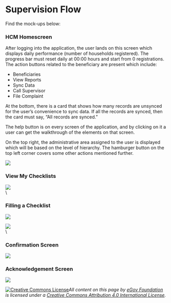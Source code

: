 # Supervision Flow

Find the mock-ups below:

### HCM Homescreen

After logging into the application, the user lands on this screen which displays daily performance (number of households registered). The progress bar must reset daily at 00:00 hours and start from 0 registrations. The action buttons related to the beneficiary are present  which include:

* Beneficiaries
* View Reports
* Sync Data
* Call Supervisor
* File Complaint

At the bottom, there is a card that shows how many records are unsynced for the user’s convenience to sync data. If all the records are synced, then the card must say, “All records are synced.”

The help button is on every screen of the application, and by clicking on it a user can get the walkthrough of the elements on that screen.

On the top right, the administrative area assigned to the user is displayed which will be based on the level of hierarchy. The hamburger button on the top left corner covers some other actions mentioned further.

![](https://lh4.googleusercontent.com/qwmxeZSm9LEUB1YZen-yIOjkfXtOYzxeU3YbDZqrJT8TWOxnXd3a2zE37JQGFpiWeZgZ2LvcYLorwYzsM9FoofiDZuOfNmry1HKh2eCIEB-\_IVUoLhAe1ew6z6VNTfmopV-sdEjvassuoPFo1wrjGHM)

### View My Checklists

![](https://lh5.googleusercontent.com/n7ZtP1k2WMTYvR-Q2I297\_WwWAJK7CrSNtsT0HZEkdxOieZG\_e8YqKC-tehdxhwGL\_JLfFVOH6eX7TcHsT4639AuxlKeFQbk13lTWb4\_2Aox8AhLVGQSyPBLxny1Yz3x18i8IHxCRRcU7aiaGMn7evE)\
\


### Filling a Checklist

&#x20;![](https://lh6.googleusercontent.com/f4huHHGlkb3honVZnrwAWX8esotwAEgiI32UnEIv9kq1UoD8Q13kyCxzV1BgwiAS58MiLRFPGJJAVo3-R5sICLL3ll-o2o37syte\_ZdmHtXf4T284KfM1rDFuDMdqwEMFsoMhpcC7URfjIYP2reYobg)

![](https://lh3.googleusercontent.com/BGLF2MDNDe0XGWPAZuZCGq6OWUWrFoufvQJDKrMlGeeDAyaMSgDxV7BT0gRw2iAdy6YkjD0n-pOoU08LrDhMVdOH5CDrkMmlRpmxNIJQWtPu9jYVxm0Sx2fD0aiiwygUGbqptUmYV9XncSD2eOO1ISE)\
\


### Confirmation Screen

![](https://lh4.googleusercontent.com/WdIFdXLeWlcuDAjAKNNVeGHB55xAGCl1\_TX4JOkqeCByzNOpQly7Itl7nxjxjJ1XrfmgSkH9zCfTlOLAaotoYmvWijb9NG8duCMyonIbVlWbIQFZsnSld4YE082x5RzZXZwR08-Rzz184DmCrX5Yn4Y)

### Acknowledgement Screen

![](https://lh5.googleusercontent.com/udAK7fXjKYNbp7wluN0jPezuHAOi9v7q\_8CKH9P1YqeGicnZFPFGIrEQ2e1TqTsTl0qOK113IIPFzqwzHwq0sk8v4BjsJ6hmOVbxdjLSaHcj\_t64WhwhcQ-pR6iDa0svc2FwJIU4AmxZk6KEmRyrdcY)



[![Creative Commons License](https://i.creativecommons.org/l/by/4.0/80x15.png)_​_](http://creativecommons.org/licenses/by/4.0/)_All content on this page by_ [_eGov Foundation_](https://egov.org.in/) _is licensed under a_ [_Creative Commons Attribution 4.0 International License_](http://creativecommons.org/licenses/by/4.0/)_._
